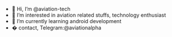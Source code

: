 - 👋 Hi, I’m @aviation-tech
- 👀 I’m interested in aviation related stuffs, technology enthusiast
- 🌱 I’m currently learning android development
- � contact, Telegram:@aviationalpha

<!---
aviation-tech/aviation-tech is a ✨ special ✨ repository because its `README.md` (this file) appears on your GitHub profile.
You can click the Preview link to take a look at your changes.
--->
